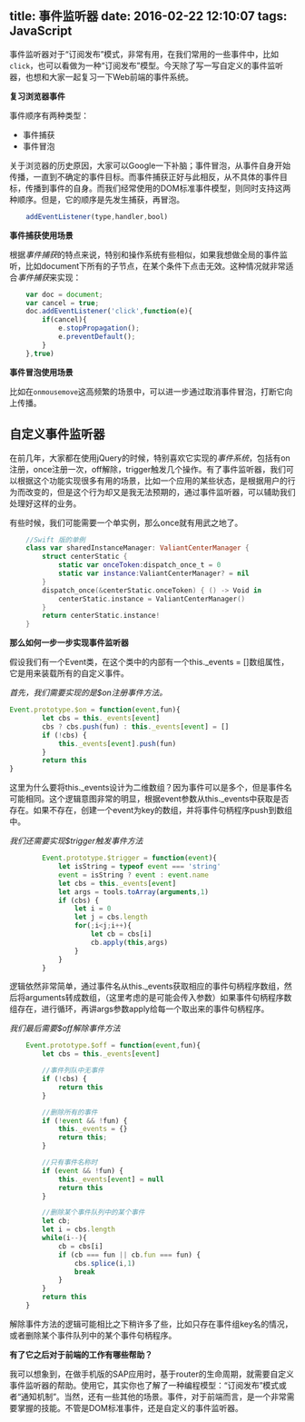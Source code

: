 title: 事件监听器
date: 2016-02-22 12:10:07
tags: JavaScript
---

事件监听器对于“订阅发布”模式，非常有用，在我们常用的一些事件中，比如`click`，也可以看做为一种“订阅发布”模型。今天除了写一写自定义的事件监听器，也想和大家一起复习一下Web前端的事件系统。

**复习浏览器事件**

事件顺序有两种类型：

- 事件捕获
- 事件冒泡

关于浏览器的历史原因，大家可以Google一下补脑；事件冒泡，从事件自身开始传播，一直到不确定的事件目标。而事件捕获正好与此相反，从不具体的事件目标，传播到事件的自身。而我们经常使用的DOM标准事件模型，则同时支持这两种顺序。但是，它的顺序是先发生捕获，再冒泡。

```JavaScript
    addEventListener(type,handler,bool)
```

**事件捕获使用场景**

根据*事件捕获*的特点来说，特别和操作系统有些相似，如果我想做全局的事件监听，比如document下所有的子节点，在某个条件下点击无效。这种情况就非常适合*事件捕获*来实现：

```JavaScript
    var doc = document;
    var cancel = true;
    doc.addEventListener('click',function(e){
        if(cancel){
            e.stopPropagation();
            e.preventDefault();
        }
    },true)
```


**事件冒泡使用场景**

比如在`onmousemove`这高频繁的场景中，可以进一步通过取消事件冒泡，打断它向上传播。

## 自定义事件监听器

在前几年，大家都在使用jQuery的时候，特别喜欢它实现的*事件系统*，包括有on注册，once注册一次，off解除，trigger触发几个操作。有了事件监听器，我们可以根据这个功能实现很多有用的场景，比如一个应用的某些状态，是根据用户的行为而改变的，但是这个行为却又是我无法预期的，通过事件监听器，可以辅助我们处理好这样的业务。

有些时候，我们可能需要一个单实例，那么once就有用武之地了。

```Swift
    //Swift 版的单例
    class var sharedInstanceManager: ValiantCenterManager {
        struct centerStatic {
            static var onceToken:dispatch_once_t = 0
            static var instance:ValiantCenterManager? = nil
        }
        dispatch_once(&centerStatic.onceToken) { () -> Void in
            centerStatic.instance = ValiantCenterManager()
        }
        return centerStatic.instance!
    }
```

**那么如何一步一步实现事件监听器**

假设我们有一个Event类，在这个类中的内部有一个this._events = []数组属性，它是用来装载所有的自定义事件。

*首先，我们需要实现的是$on注册事件方法。*

```JavaScript
Event.prototype.$on = function(event,fun){
        let cbs = this._events[event]
        cbs ? cbs.push(fun) : this._events[event] = []
        if (!cbs) {
            this._events[event].push(fun)
        }
        return this
}
```

这里为什么要将this._events设计为二维数组？因为事件可以是多个，但是事件名可能相同。这个逻辑意图非常的明显，根据event参数从this._events中获取是否存在。如果不存在，创建一个event为key的数组，并将事件句柄程序push到数组中。

*我们还需要实现$trigger触发事件方法*

```JavaScript
        Event.prototype.$trigger = function(event){
            let isString = typeof event === 'string'
            event = isString ? event : event.name
            let cbs = this._events[event]
            let args = tools.toArray(arguments,1)
            if (cbs) {
                let i = 0
                let j = cbs.length
                for(;i<j;i++){
                    let cb = cbs[i]
                    cb.apply(this,args)
                }
            }
        }
```

逻辑依然非常简单，通过事件名从this._events获取相应的事件句柄程序数组，然后将arguments转成数组，（这里考虑的是可能会传入参数）如果事件句柄程序数组存在，进行循环，再讲args参数apply给每一个取出来的事件句柄程序。

*我们最后需要$off解除事件方法*

```JavaScript
    Event.prototype.$off = function(event,fun){
        let cbs = this._events[event]

        //事件列队中无事件
        if (!cbs) {
            return this
        }

        //删除所有的事件
        if (!event && !fun) {
            this._events = {}
            return this;
        }

        //只有事件名称时
        if (event && !fun) {
            this._events[event] = null
            return this
        }

        //删除某个事件队列中的某个事件
        let cb;
        let i = cbs.length
        while(i--){
            cb = cbs[i]
            if (cb === fun || cb.fun === fun) {
                cbs.splice(i,1)
                break
            }
        }
        return this
    }
```

解除事件方法的逻辑可能相比之下稍许多了些，比如只存在事件组key名的情况，或者删除某个事件队列中的某个事件句柄程序。

**有了它之后对于前端的工作有哪些帮助？**

我可以想象到，在做手机版的SAP应用时，基于router的生命周期，就需要自定义事件监听器的帮助。使用它，其实你也了解了一种编程模型：“订阅发布”模式或者“通知机制”。当然，还有一些其他的场景。事件，对于前端而言，是一个非常需要掌握的技能。不管是DOM标准事件，还是自定义的事件监听器。
